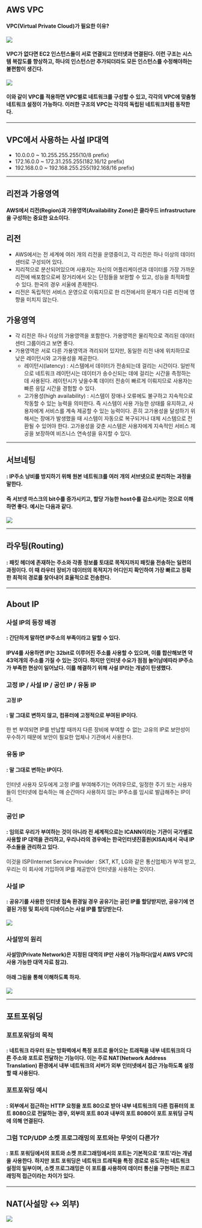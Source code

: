 ## AWS VPC
#### VPC(Virtual Private Cloud)가 필요한 이유?
![](../image/ch2_img_1.png)
#### VPC가 없다면 EC2 인스턴스들이 서로 연결되고 인터넷과 연결된다. 이런 구조는 시스템 복잡도를 향상하고, 하나의 인스턴스만 추가되더라도 모든 인스턴스를 수정해야하는 불편함이 생긴다.
![](../image/ch2_img_2.png)
#### 이와 같이 VPC를 적용하면 VPC별로 네트워크를 구성할 수 있고, 각각의 VPC에 맞춤형 네트워크 설정이 가능하다. 이러한 구조의 VPC는 각각의 독립된 네트워크처럼 동작한다.
- - -
## VPC에서 사용하는 사설 IP대역
- 10.0.0.0 ~ 10.255.255.255(10/8 prefix)
- 172.16.0.0 ~ 172.31.255.255(182.16/12 prefix)
- 192.168.0.0 ~ 192.168.255.255(192.168/16 prefix)
- - -
## 리전과 가용영역
#### AWS에서 리전(Region)과 가용영역(Availability Zone)은 클라우드 infrastructure을 구성하는 중요한 요소이다.
## 리전
- AWS에서는 전 세계에 여러 개의 리전을 운영중이고, 각 리전은 하나 이상의 데이터 센터로 구성되어 있다.
- 지리적으로 분산되어있으며 사용자는 자신의 어플리케이션과 데이터를 가장 가까운 리전에 배포함으로써 장거리에서 오는 단점들을 보완할 수 있고, 성능을 최적화할 수 있다. 한국의 경우 서울에 존재한다.
- 리전은 독립적인 서비스 운영으로 이뤄지므로 한 리전에서의 문제가 다른 리전에 영향을 미치지 않는다.
## 가용영역
- 각 리전은 하나 이상의 가용영역을 포함한다. 가용영역은 물리적으로 격리된 데이터 센터 그룹이라고 보면 좋다.
- 가용영역은 서로 다른 가용영역과 격리되어 있지만, 동일한 리전 내에 위치하므로 낮은 레이턴시와 고가용성을 제공한다.
  - 레이턴시(latency) : 시스템에서 데이터가 전송되는데 걸리는 시간이다. 일반적으로 네트워크 레이턴시는 데이터가 송수신되는 데에 걸리는 시간을 측정하는데 사용된다. 레이턴시가 낮을수록 데이터 전송이 빠르게 이뤄지므로 사용자는 빠른 응답 시간을 경험할 수 있다.
  - 고가용성(high availability) : 시스템이 장애나 오류에도 불구하고 지속적으로 작동할 수 있는 능력을 의미한다. 즉 시스템이 사용 가능한 상태를 유지하고, 사용자에게 서비스를 계속 제공할 수 있는 능력이다. 흔히 고가용성을 달성하기 위해서는 장애가 발생했을 때 시스템이 자동으로 복구되거나 대체 시스템으로 전환될 수 있어야 한다. 고가용성을 갖춘 시스템은 사용자에게 지속적인 서비스 제공을 보장하여 비즈니스 연속성을 유지할 수 있다.
- - -
## 서브네팅
#### : IP주소 낭비를 방지하기 위해 원본 네트워크를 여러 개의 서브넷으로 분리하는 과정을 말한다.
#### 즉 서브넷 마스크의 bit수를 증가시키고, 할당 가능한 host수를 감소시키는 것으로 이해하면 좋다. 예시는 다음과 같다.
![](../image/ch2_img_3.png)
- - -
## 라우팅(Routing)
#### : 패킷 헤더에 존재하는 주소와 각종 정보를 토대로 목적지까지 패킷을 전송하는 일련의 과정이다. 이 때 라우터 장비가 데이터의 목적지가 어디인지 확인하여 가장 빠르고 정확한 최적의 경로를 찾아내어 효율적으로 전송한다.
- - -
## About IP
### 사설 IP의 등장 배경
#### : 간단하게 말하면 IP주소의 부족이라고 말할 수 있다.
#### IPV4를 사용하면 IP는 32bit로 이루어진 주소를 사용할 수 있으며, 이를 합산해보면 약 43억개의 주소를 가질 수 있는 것이다. 하지만 인터넷 수요가 점점 늘어남에따라 IP주소가 부족한 현상이 일어났다. 이를 해결하기 위해 사설 IP라는 개념이 탄생했다.

### 고정 IP / 사설 IP / 공인 IP / 유동 IP

#### 고정 IP
#### : 말 그대로 변하지 않고, 컴퓨터에 고정적으로 부여된 IP이다.
한 번 부여되면 IP를 반납할 때까지 다른 장비에 부여할 수 없는 고유의 IP로 보안성이 우수하기 때문에 보안이 필요한 업체나 기관에서 사용한다.

### 유동 IP
#### : 말 그대로 변하는 IP이다.
인터넷 사용자 모두에게 고정 IP를 부여해주기는 어려우므로, 일정한 주기 또는 사용자들이 인터넷에 접속하는 매 순간마다 사용하지 않는 IP주소를 임시로 발급해주는 IP이다.

### 공인 IP
#### : 임의로 우리가 부여하는 것이 아니라 전 세계적으로는 ICANN이라는 기관이 국가별로 사용할 IP 대역을 관리하고, 우리나라의 경우에는 한국인터넷진흥원(KISA)에서 국내 IP 주소들을 관리하고 있다.
이것을 ISP(Internet Service Provider : SKT, KT, LG와 같은 통신업체)가 부여 받고, 우리는 이 회사에 가입하여 IP를 제공받아 인터넷을 사용하는 것이다.

### 사설 IP
#### : 공유기를 사용한 인터넷 접속 환경일 경우 공유기는 공인 IP를 할당받지만, 공유기에 연결된 가정 및 회사의 디바이스는 사설 IP를 할당받는다.
![](../image/ch2_img_4.png)

### 사설망의 원리

#### 사설망(Private Network)은 지정된 대역의 IP만 사용이 가능하다(앞서 AWS VPC의 사용 가능한 대역 자료 참고).
#### 아래 그림을 통해 이해하도록 하자.
![](../image/ch2_img_5.png)

- - -

## 포트포워딩
### 포트포워딩의 목적
#### : 네트워크 라우터 또는 방화벽에서 특정 포트로 들어오는 트래픽을 내부 네트워크의 다른 주소와 포트로 전달하는 기능이다. 이는 주로 NAT(Network Address Translation) 환경에서 내부 네트워크의 서버가 외부 인터넷에서 접근 가능하도록 설정할 때 사용된다.

### 포트포워딩 예시
#### : 외부에서 접근하는 HTTP 요청을 포트 80으로 받아 내부 네트워크의 다른 컴퓨터의 포트 8080으로 전달하는 경우, 외부의 포트 80과 내부의 포트 8080이 포트 포워딩 규칙에 의해 연결된다.

### 그럼 TCP/UDP 소켓 프로그래밍의 포트와는 무엇이 다른가?
#### : 포트 포워딩에서의 포트와 소켓 프로그래밍에서의 포트는 기본적으로 ‘포트’라는 개념을 사용한다. 하지만 포트 포워딩은 네트워크 트래픽을 특정 경로로 유도하는 네트워크 설정의 일부이며, 소켓 프로그래밍은 이 포트를 사용하여 데이터 통신을 구현하는 프로그래밍적 접근이라는 차이가 있다.

- - -
## NAT(사설망 ↔ 외부)
![](../image/ch2_img_6.png)

